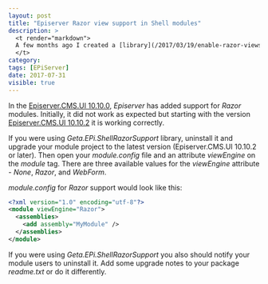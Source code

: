 ```yaml
---
layout: post
title: "Episerver Razor view support in Shell modules"
description: >
  <t render="markdown">
  A few months ago I created a [library](/2017/03/19/enable-razor-views-in-episerver-modules-with-shellrazorsupport-package/) which enabled Razor views in Episerver Shell modules. Now Episerver has built [support for it by default](http://world.episerver.com/documentation/Release-Notes/ReleaseNote/?releaseNoteId=CMS-1506).
  </t>
category:
tags: [EPiServer]
date: 2017-07-31
visible: true
---
```


In the [Episerver.CMS.UI 10.10.0](http://world.episerver.com/documentation/Release-Notes/?versionFilter=10.10.0&packageFilter=EPiServer.CMS.UI&typeFilter=All), _Episerver_ has added support for _Razor_ modules. Initially, it did not work as expected but starting with the version [Episerver.CMS.UI 10.10.2](http://world.episerver.com/documentation/Release-Notes/?versionFilter=10.10.2&packageFilter=EPiServer.CMS.UI&typeFilter=All&packageGroup=CMS) it is working correctly.

If you were using _Geta.EPi.ShellRazorSupport_ library, uninstall it and upgrade your module project to the latest version (Episerver.CMS.UI 10.10.2 or later). Then open your _module.config_ file and an attribute _viewEngine_ on the _module_ tag. There are three available values for the _viewEngine_ attribute - _None_, _Razor_, and _WebForm_.

_module.config_ for _Razor_ support would look like this:

```xml
<?xml version="1.0" encoding="utf-8"?>
<module viewEngine="Razor">
  <assemblies>
    <add assembly="MyModule" />
  </assemblies>
</module>
```

If you were using _Geta.EPi.ShellRazorSupport_ you also should notify your module users to uninstall it. Add some upgrade notes to your package _readme.txt_ or do it differently.
